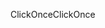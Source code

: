 <span data-ttu-id="239d0-101">ClickOnce</span><span class="sxs-lookup"><span data-stu-id="239d0-101">ClickOnce</span></span>